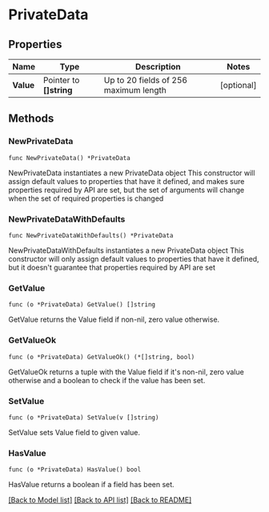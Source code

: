 # PrivateData

## Properties

Name | Type | Description | Notes
------------ | ------------- | ------------- | -------------
**Value** | Pointer to **[]string** | Up to 20 fields of 256 maximum length | [optional] 

## Methods

### NewPrivateData

`func NewPrivateData() *PrivateData`

NewPrivateData instantiates a new PrivateData object
This constructor will assign default values to properties that have it defined,
and makes sure properties required by API are set, but the set of arguments
will change when the set of required properties is changed

### NewPrivateDataWithDefaults

`func NewPrivateDataWithDefaults() *PrivateData`

NewPrivateDataWithDefaults instantiates a new PrivateData object
This constructor will only assign default values to properties that have it defined,
but it doesn't guarantee that properties required by API are set

### GetValue

`func (o *PrivateData) GetValue() []string`

GetValue returns the Value field if non-nil, zero value otherwise.

### GetValueOk

`func (o *PrivateData) GetValueOk() (*[]string, bool)`

GetValueOk returns a tuple with the Value field if it's non-nil, zero value otherwise
and a boolean to check if the value has been set.

### SetValue

`func (o *PrivateData) SetValue(v []string)`

SetValue sets Value field to given value.

### HasValue

`func (o *PrivateData) HasValue() bool`

HasValue returns a boolean if a field has been set.


[[Back to Model list]](../README.md#documentation-for-models) [[Back to API list]](../README.md#documentation-for-api-endpoints) [[Back to README]](../README.md)


